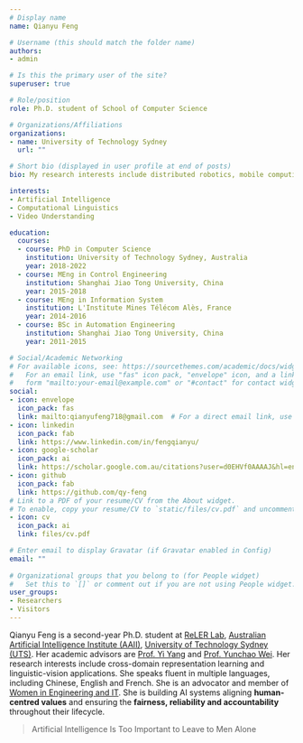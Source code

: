 ```yaml
---
# Display name
name: Qianyu Feng

# Username (this should match the folder name)
authors:
- admin

# Is this the primary user of the site?
superuser: true

# Role/position
role: Ph.D. student of School of Computer Science

# Organizations/Affiliations
organizations:
- name: University of Technology Sydney
  url: ""

# Short bio (displayed in user profile at end of posts)
bio: My research interests include distributed robotics, mobile computing and programmable matter.

interests:
- Artificial Intelligence
- Computational Linguistics
- Video Understanding

education:
  courses:
  - course: PhD in Computer Science
    institution: University of Technology Sydney, Australia
    year: 2018-2022
  - course: MEng in Control Engineering
    institution: Shanghai Jiao Tong University, China
    year: 2015-2018
  - course: MEng in Information System
    institution: L'Institute Mines Télécom Alès, France
    year: 2014-2016
  - course: BSc in Automation Engineering
    institution: Shanghai Jiao Tong University, China
    year: 2011-2015

# Social/Academic Networking
# For available icons, see: https://sourcethemes.com/academic/docs/widgets/#icons
#   For an email link, use "fas" icon pack, "envelope" icon, and a link in the
#   form "mailto:your-email@example.com" or "#contact" for contact widget.
social:
- icon: envelope
  icon_pack: fas
  link: mailto:qianyufeng718@gmail.com  # For a direct email link, use "mailto:test@example.org".
- icon: linkedin
  icon_pack: fab
  link: https://www.linkedin.com/in/fengqianyu/
- icon: google-scholar
  icon_pack: ai
  link: https://scholar.google.com.au/citations?user=d0EHVf0AAAAJ&hl=en
- icon: github
  icon_pack: fab
  link: https://github.com/qy-feng
# Link to a PDF of your resume/CV from the About widget.
# To enable, copy your resume/CV to `static/files/cv.pdf` and uncomment the lines below.  
- icon: cv
  icon_pack: ai
  link: files/cv.pdf

# Enter email to display Gravatar (if Gravatar enabled in Config)
email: ""
  
# Organizational groups that you belong to (for People widget)
#   Set this to `[]` or comment out if you are not using People widget.  
user_groups:
- Researchers
- Visitors
---
```


Qianyu Feng is a second-year Ph.D. student at [ReLER Lab](http://reler.net/), [Australian Artificial Intelligence Institute (AAII)](https://www.uts.edu.au/research-and-teaching/our-research/centre-artificial-intelligence), [University of Technology Sydney (UTS)](https://www.uts.edu.au/). Her academic advisors are [Prof. Yi Yang](https://scholar.google.com/citations?user=RMSuNFwAAAAJ&hl=en) and [Prof. Yunchao Wei](https://scholar.google.com/citations?user=qL9Csv0AAAAJ&hl=en). Her research interests include cross-domain representation learning and linguistic-vision applications. She speaks fluent in multiple languages, including Chinese, English and French. She is an advocator and member of [Women in Engineering and IT](https://www.uts.edu.au/about/faculty-engineering-and-information-technology/women-engineering-and-it). She is building AI systems aligning **human-centred values** and ensuring the **fairness, reliability and accountability** throughout their lifecycle.

> Artificial Intelligence Is Too Important to Leave to Men Alone
